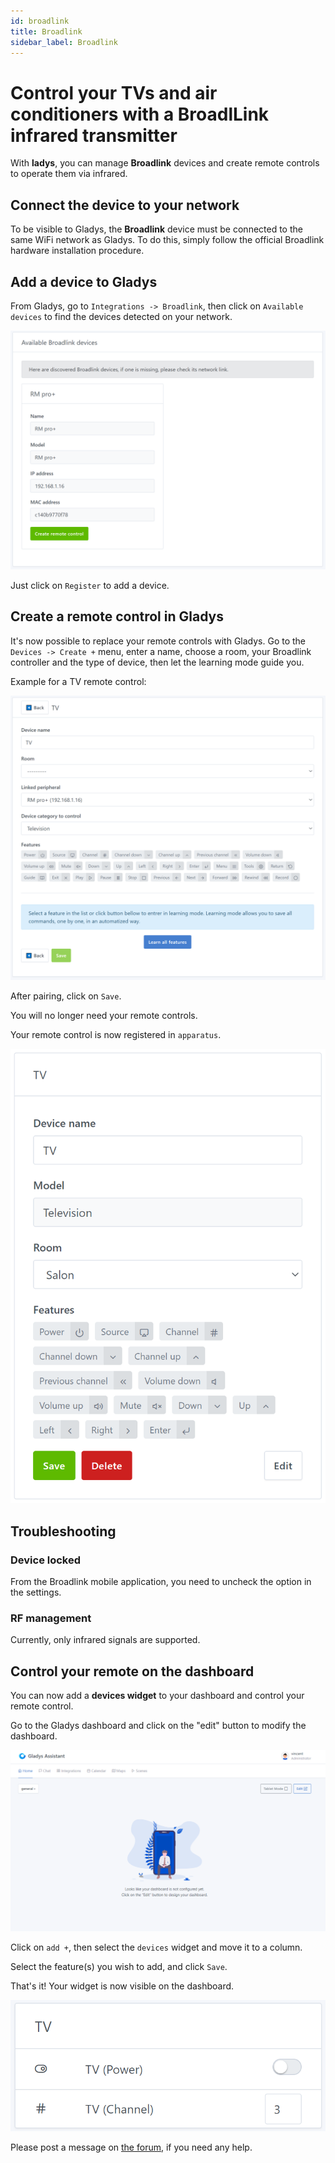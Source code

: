 ```yaml
---
id: broadlink
title: Broadlink
sidebar_label: Broadlink
---
```


# Control your TVs and air conditioners with a BroadlLink infrared transmitter

With **ladys**, you can manage **Broadlink** devices and create remote controls to operate them via infrared.

## Connect the device to your network

To be visible to Gladys, the **Broadlink** device must be connected to the same WiFi network as Gladys. To do this, simply follow the official Broadlink hardware installation procedure.

## Add a device to Gladys

From Gladys, go to `Integrations -> Broadlink`, then click on `Available devices` to find the devices detected on your network.

![available_devices](../../static/img/docs/en/configuration/broadlink/available_devices.png)

Just click on `Register` to add a device.

## Create a remote control in Gladys

It's now possible to replace your remote controls with Gladys. Go to the `Devices -> Create +` menu, enter a name, choose a room, your Broadlink controller and the type of device, then let the learning mode guide you.

Example for a TV remote control:

![tv_device](../../static/img/docs/en/configuration/broadlink/create_remote.png)

After pairing, click on `Save`.

You will no longer need your remote controls.

Your remote control is now registered in `apparatus`.

![tv_device](../../static/img/docs/en/configuration/broadlink/tv_device.png)

## Troubleshooting

### Device locked

From the Broadlink mobile application, you need to uncheck the option in the settings.

### RF management

Currently, only infrared signals are supported.

## Control your remote on the dashboard

You can now add a **devices widget** to your dashboard and control your remote control.

Go to the Gladys dashboard and click on the "edit" button to modify the dashboard.

[](https://gladysassistant.com/fr/docs/integrations/camera/#ajoutez-la-cam%C3%A9ra-au-dashboard-de-gladys-assistant)

![edit_dashboard](../../static/img/docs/en/configuration/broadlink/edit_dashboard.png)

Click on `add +`, then select the `devices` widget and move it to a column.

Select the feature(s) you wish to add, and click `Save`.

That's it! Your widget is now visible on the dashboard.

![widget_dashboard](../../static/img/docs/en/configuration/broadlink/dashboard.png)

Please post a message on [the forum](https://en-community.gladysassistant.com), if you need any help.